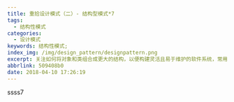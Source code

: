 ```yaml
---
title: 重拾设计模式（二）- 结构型模式*7
tags:
  - 结构性模式
categories:
  - 设计模式
keywords: 结构性模式;
index_img: /img/design_pattern/designpattern.png
excerpt: 关注如何将对象和类组合成更大的结构，以便构建灵活且易于维护的软件系统，常用于处理对象之间的组合、接口、继承等关系。
abbrlink: 509408b0
date: 2018-04-10 17:26:19
---
```

ssss7